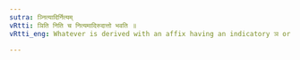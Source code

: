 ```yaml
---
sutra: ञ्नित्यादिर्नित्यम्
vRtti: ञिति निति च नित्यमादिरुदात्तो भवति ॥
vRtti_eng: Whatever is derived with an affix having an indicatory ञ or ण्, has the acute accent invariably on the first syllable.

---
```


